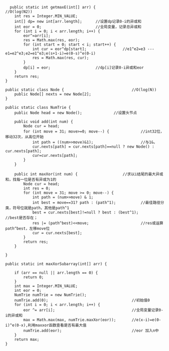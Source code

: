 
	  public static int getmaxE(int[] arr) { 					//O(log(N2))
		int res = Integer.MIN_VALUE;
		int[] dp= new int[arr.length];		//设置dp记录0-i的异或和
		int eor = 0;						//全局变量，记录总异或和
		for (int i = 0; i < arr.length; i++) {
			eor^=arr[i];
			res = Math.max(res, eor);
			for (int start = 0; start < i; start++) {
				int cur = eor^dp[start];				//e1^e2=e3 ---e1=e2^e3;e2=e1^e3;e(s+1-i)=e(0-s)^e(0-i)
				res = Math.max(res, cur);
			}
			dp[i] = eor;					//dp[i]记录0-i异或和eor			
		}
		return res;
	}
	
	public static class Node {								//O(log(N))
		public Node[] nexts = new Node[2];
	}

	public static class NumTrie {
		public Node head = new Node();				//设置头节点

		public void add(int num) {
			Node cur = head;
			for (int move = 31; move>=0; move--) {				//int32位，移动32次，从高位开始
				int path = ((num>>move)&1);						//与1&，
				cur.nexts[path] = cur.nexts[path]==null ? new Node() : cur.nexts[path];
				cur=cur.nexts[path];
			}
		}

		public int maxXor(int num) {					//求以i结尾的最大异或和，找每一位是否有异或为1的
			Node cur = head;
			int res = 0;
			for (int move = 31; move >= 0; move--) {
				int path = (num>>move) & 1;
				int best = move==31? path : (path^1);			//最佳路径分类，符号位就是path，其他是path^1
				best = cur.nexts[best]!=null ? best : (best^1); 		//best是否存在；
				res |= (path^best)<<move;						//res或运算 path^best，左移move位
				cur = cur.nexts[best];	
			}
			return res;
		}

	}

	public static int maxXorSubarray(int[] arr) {
		
		if (arr == null || arr.length == 0) {
			return 0;
		}
		int max = Integer.MIN_VALUE;
		int eor = 0;
		NumTrie numTrie = new NumTrie();
		numTrie.add(0);										//初始值0
		for (int i = 0; i < arr.length; i++) {
			eor ^= arr[i];									//全局变量记录0-i的异或和
			max = Math.max(max, numTrie.maxXor(eor));		//e(x-i)=e(0-i)^e(0-x),利用maxxor函数查看是否有最大值
			numTrie.add(eor);								//eor 加入n中
		}
		return max;
	}
